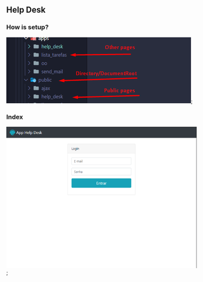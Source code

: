 ## Help Desk

### How is setup?

![Setup img](https://raw.githubusercontent.com/antoniobsi21/help_desk/main/setup_ini.png);

### Index

![Index img](https://raw.githubusercontent.com/antoniobsi21/help_desk/main/index.png);
